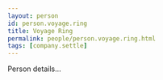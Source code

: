 ```yaml
---
layout: person
id: person.voyage.ring
title: Voyage Ring
permalink: people/person.voyage.ring.html
tags: [company.settle]
---
```


Person details...